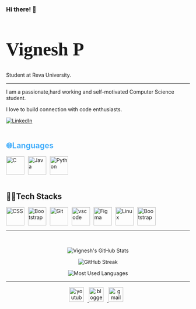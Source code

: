 ### Hi there! 👋
<!--Introduction-->
  <h1 style="font-size:50px; font-family:cursive;"> Vignesh P</h1> 
  <p>Student at Reva University.</p>
 <hr>

<p align:"center">
 I am a passionate,hard working and self-motivated  Computer Science student.</p>
 <p>I love to build connection with code enthusiasts.</p>


<div class="youtube buttons">
    <a href="https://www.linkedin.com/in/vignesh-p-502364243"  target="_blank">
        <img alt="LinkedIn" src="https://camo.githubusercontent.com/f17ba9730c27e5f1230325b94c8b68bbf3115d32650866f6e3d0ade68201beea/68747470733a2f2f696d672e736869656c64732e696f2f62616467652f4c696e6b6564496e2d2532333030373742352e7376673f6c6f676f3d6c696e6b6564696e266c6f676f436f6c6f723d7768697465"/>
    </a>
</div>
<br>

<!--Body-->
<h2 style="color: #44AEFB">🌐Languages </h2>

<div  style="display:flex; cloumn-gap:20px;">

   <a href="https://www.cprogramming.com/" target="_blank" rel="noreferrer">
      <img  alt="C" height="50px" style="padding-right:10px;" src="https://cdn.jsdelivr.net/gh/devicons/devicon/icons/c/c-original.svg"/>
   </a>

   <a href="https://www.java.com/en/" target="_blank" rel="noreferrer">
      <img  alt="Java" height="50px" style="padding-right:10px;" src="https://cdn.jsdelivr.net/gh/devicons/devicon/icons/java/java-original.svg"/>
   </a>    
  
   <a href="https://www.python.org/" target="_blank" rel="noreferrer">
      <img  alt="Python" height="50px" style="padding-right:10px;" src="https://cdn.jsdelivr.net/gh/devicons/devicon/icons/python/python-original.svg"/>
   </a>
</div>
<br>

<h2> 👨‍💻Tech Stacks</h2>
<div style="display:flex;">
    <a href="https://developer.mozilla.org/en-US/docs/Web/CSS" target="_blank" rel="noreferrer">
      <img  alt="CSS" height="50px" style="padding-right:10px;" src="https://cdn.jsdelivr.net/gh/devicons/devicon/icons/css3/css3-original.svg"/>
   </a>

   <a href="https://getbootstrap.com/" target="_blank" rel="noreferrer">
      <img  alt="Bootstrap" height="50px" style="padding-right:10px;" src="https://cdn.jsdelivr.net/gh/devicons/devicon/icons/bootstrap/bootstrap-original.svg"/>
   </a>

   <a href="https://git-scm.com/" target="_blank" rel="noreferrer">
      <img  alt="Git" height="50px" style="padding-right:10px;" src="https://cdn.jsdelivr.net/gh/devicons/devicon/icons/git/git-original.svg"/>
   </a>

   <a href="https://code.visualstudio.com/" target="_blank" rel="noreferrer">
      <img  alt="vscode" height="50px" style="padding-right:10px;"src="https://cdn.jsdelivr.net/gh/devicons/devicon/icons/vscode/vscode-original.svg"/>
   </a>

   <a href="https://www.figma.com/" target="_blank" rel="noreferrer">
      <img  alt="Figma" height="50px" style="padding-right:10px;" src="https://cdn.jsdelivr.net/gh/devicons/devicon/icons/figma/figma-original.svg"/> 
   </a>

   <a href="https://www.linux.org/" target="_blank" rel="noreferrer">
      <img  alt="Linux" height="50px" style="padding-right:10px;" src="https://cdn.jsdelivr.net/gh/devicons/devicon/icons/linux/linux-original.svg"/>
   </a>

   <a href="https://docs.arduino.cc/" target="_blank" rel="noreferrer">
      <img  alt="Bootstrap" height="50px" style="padding-right:10px;" src="https://cdn.jsdelivr.net/gh/devicons/devicon/icons/arduino/arduino-original.svg" />
   </a>
</div>

<hr>
<br>


<!--Statistical View-->
<div class="stats" align="center">

![Vignesh's GitHub Stats](https://github-readme-stats.vercel.app/api?username=VikkiVignesh&hide=stars&count_private=true&show_icons=true&theme=algolia&border_radius=20)

![GitHub Streak](https://streak-stats.demolab.com?user=VikkiVignesh&count_private=true&theme=algolia&border_radius=20)

<!-- ![Most Used Languages](https://github-readme-stats.vercel.app/api/top-langs/?username=KhaledBadranDev&show_icons=true&theme=algolia&border_radius=20) -->

![Most Used Languages](https://github-readme-stats.vercel.app/api/top-langs/?username=VikkiVignesh&layout=compact&show_icons=true&theme=algolia&border_radius=20)
</div>

<!--
<p>
 <a href="https://camo.githubusercontent.com/149ed908018c992d91a880c197690953501be433e7d6c3134ffd407697a4f728/68747470733a2f2f6769746875622d70726f66696c652d74726f7068792e76657263656c2e6170702f3f757365726e616d653d5368697368697253686173747279267468656d653d746f6b796f6e69676874266e6f2d6672616d653d66616c7365266e6f2d62673d74727565266d617267696e2d773d34" target="_blank">

<img src="https://camo.githubusercontent.com/149ed908018c992d91a880c197690953501be433e7d6c3134ffd407697a4f728/68747470733a2f2f6769746875622d70726f66696c652d74726f7068792e76657263656c2e6170702f3f757365726e616d653d5368697368697253686173747279267468656d653d746f6b796f6e69676874266e6f2d6672616d653d66616c7365266e6f2d62673d74727565266d617267696e2d773d34" alt="" data-canonical-src="https://github-profile-trophy.vercel.app/?username=VikkiVignesh&amp;theme=tokyonight&amp;no-frame=false&amp;no-bg=true&amp;margin-w=4" style="max-width: 100%;">
</p>


<p dir="auto">
 <a href="https://visitcount.itsvg.in" rel="nofollow">
  <img src="https://camo.githubusercontent.com/40f26dae58cf4dce02cf6a03a3ba1518373d79169dfc7ed67f39d8e139812e25/68747470733a2f2f7669736974636f756e742e69747376672e696e2f6170693f69643d5368697368697253686173747279" alt="views" data-canonical-src="https://visitcount.itsvg.in/api?id=VikkiVignesh" style="max-width: 100%;">
 </a>
</p>
-->

-----
<!--footer-->
<div class="footer" align="center" style="margin:15px;">
    <a href=target="_blank">
        <img  style="margin:0 10px 10px 0;" src="https://user-images.githubusercontent.com/78341798/194531650-698ef1b1-9cbd-4b4f-96ef-5a2ec4b5d7e6.svg" alt="youtube" width="40px"/>
    </a>
    <a href= target="_blank">
        <img style="margin:0 10px 10px 0;" src="https://user-images.githubusercontent.com/78341798/194531458-b5dfeb1b-bad5-4dfa-909a-2e402262db9a.svg" alt="blogger" width="40px"/>
    </a>
    <a href="mailto:vikki.vishnu04@gmail.com" target="_blank">
        <img style="margin:0 10px 10px 0;" src="https://user-images.githubusercontent.com/78341798/194531383-ddb2b774-5bb9-491c-b601-4a4a7d9792fb.svg" alt="gmail" width="40px"/>
    </a>
</div>


